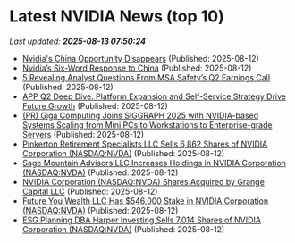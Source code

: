 # Latest NVIDIA News (top 10)
_Last updated: **2025-08-13 07:50:24**_

- [Nvidia's China Opportunity Disappears](https://biztoc.com/x/a10a67e118eb62d7) (Published: 2025-08-12)
- [Nvidia’s Six-Word Response to China](https://biztoc.com/x/b05409d1ad4b1163) (Published: 2025-08-12)
- [5 Revealing Analyst Questions From MSA Safety’s Q2 Earnings Call](https://finance.yahoo.com/news/5-revealing-analyst-questions-msa-072651441.html) (Published: 2025-08-12)
- [APP Q2 Deep Dive: Platform Expansion and Self-Service Strategy Drive Future Growth](https://finance.yahoo.com/news/app-q2-deep-dive-platform-072127530.html) (Published: 2025-08-12)
- [(PR) Giga Computing Joins SIGGRAPH 2025 with NVIDIA-based Systems Scaling from Mini PCs to Workstations to Enterprise-grade Servers](https://www.techpowerup.com/339839/giga-computing-joins-siggraph-2025-with-nvidia-based-systems-scaling-from-mini-pcs-to-workstations-to-enterprise-grade-servers) (Published: 2025-08-12)
- [Pinkerton Retirement Specialists LLC Sells 6,862 Shares of NVIDIA Corporation (NASDAQ:NVDA)](https://www.etfdailynews.com/2025/08/12/pinkerton-retirement-specialists-llc-sells-6862-shares-of-nvidia-corporation-nasdaqnvda/) (Published: 2025-08-12)
- [Sage Mountain Advisors LLC Increases Holdings in NVIDIA Corporation (NASDAQ:NVDA)](https://www.etfdailynews.com/2025/08/12/sage-mountain-advisors-llc-increases-holdings-in-nvidia-corporation-nasdaqnvda/) (Published: 2025-08-12)
- [NVIDIA Corporation (NASDAQ:NVDA) Shares Acquired by Grange Capital LLC](https://www.etfdailynews.com/2025/08/12/nvidia-corporation-nasdaqnvda-shares-acquired-by-grange-capital-llc/) (Published: 2025-08-12)
- [Future You Wealth LLC Has $546,000 Stake in NVIDIA Corporation (NASDAQ:NVDA)](https://www.etfdailynews.com/2025/08/12/future-you-wealth-llc-has-546000-stake-in-nvidia-corporation-nasdaqnvda/) (Published: 2025-08-12)
- [ESG Planning DBA Harper Investing Sells 7,014 Shares of NVIDIA Corporation (NASDAQ:NVDA)](https://www.etfdailynews.com/2025/08/12/esg-planning-dba-harper-investing-sells-7014-shares-of-nvidia-corporation-nasdaqnvda/) (Published: 2025-08-12)
